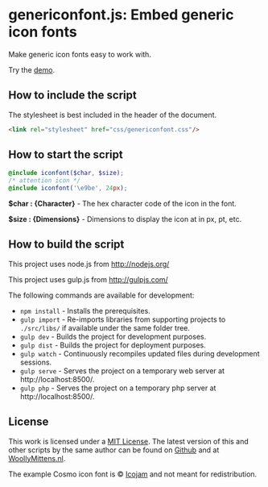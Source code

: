 # genericonfont.js: Embed generic icon fonts

Make generic icon fonts easy to work with.

Try the <a href="http://www.woollymittens.nl/default.php?url=useful-genericonfont">demo</a>.

## How to include the script

The stylesheet is best included in the header of the document.

```html
<link rel="stylesheet" href="css/genericonfont.css"/>
```

## How to start the script

```scss
@include iconfont($char, $size);
/* attention icon */
@include iconfont('\e9be', 24px);
```

**$char : {Character}** - The hex character code of the icon in the font.

**$size : {Dimensions}** - Dimensions to display the icon at in px, pt, etc.

## How to build the script

This project uses node.js from http://nodejs.org/

This project uses gulp.js from http://gulpjs.com/

The following commands are available for development:
+ `npm install` - Installs the prerequisites.
+ `gulp import` - Re-imports libraries from supporting projects to `./src/libs/` if available under the same folder tree.
+ `gulp dev` - Builds the project for development purposes.
+ `gulp dist` - Builds the project for deployment purposes.
+ `gulp watch` - Continuously recompiles updated files during development sessions.
+ `gulp serve` - Serves the project on a temporary web server at http://localhost:8500/.
+ `gulp php` - Serves the project on a temporary php server at http://localhost:8500/.

## License

This work is licensed under a [MIT License](https://opensource.org/licenses/MIT). The latest version of this and other scripts by the same author can be found on [Github](https://github.com/WoollyMittens) and at [WoollyMittens.nl](https://www.woollymittens.nl/).

The example Cosmo icon font is &copy; [Icojam](http://www.icojam.com/) and not meant for redistribution.
